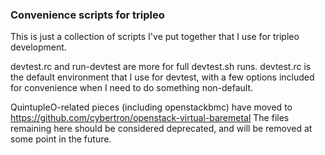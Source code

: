 ### Convenience scripts for tripleo ###

This is just a collection of scripts I've put together that I use for tripleo development.

devtest.rc and run-devtest are more for full devtest.sh runs.  devtest.rc is the default environment that I use for devtest, with a few options included for convenience when I need to do something non-default.

QuintupleO-related pieces (including openstackbmc) have moved to https://github.com/cybertron/openstack-virtual-baremetal  The files remaining here should be considered deprecated, and will be removed at some point in the future.
